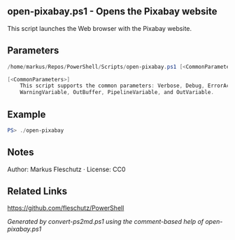 ## open-pixabay.ps1 - Opens the Pixabay website

This script launches the Web browser with the Pixabay website.

## Parameters
```powershell
/home/markus/Repos/PowerShell/Scripts/open-pixabay.ps1 [<CommonParameters>]

[<CommonParameters>]
    This script supports the common parameters: Verbose, Debug, ErrorAction, ErrorVariable, WarningAction, 
    WarningVariable, OutBuffer, PipelineVariable, and OutVariable.
```

## Example
```powershell
PS> ./open-pixabay

```

## Notes
Author: Markus Fleschutz · License: CC0

## Related Links
https://github.com/fleschutz/PowerShell

*Generated by convert-ps2md.ps1 using the comment-based help of open-pixabay.ps1*
